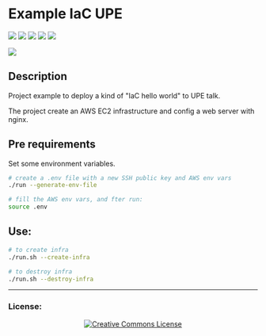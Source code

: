 # Example IaC UPE

<p align="left">
    <img src="https://img.shields.io/badge/-Linux-000000.svg?style=for-the-badge&logo=Linux&logoColor=white"/>
    <img src="https://img.shields.io/badge/-Ansible-EE0000.svg?style=for-the-badge&logo=Ansible&logoColor=white"/>
    <img src="https://img.shields.io/badge/-docker-0db7ed.svg?style=for-the-badge&logo=docker&logoColor=white">
    <img src="https://img.shields.io/badge/-terraform-7B42BC.svg?style=for-the-badge&logo=terraform&logoColor=white">
    <img src="https://img.shields.io/badge/-AWS-ff9900.svg?style=for-the-badge&logo=amazon-aws&logoColor=white"/>
</p>

<p align="left">
  <a href="http://creativecommons.org/licenses/by-nc-sa/4.0/">
    <img src="https://img.shields.io/badge/-CC_BY--SA_4.0-000000.svg?style=for-the-badge&logo=creative-commons&logoColor=white"/>
  </a>
</p>

## Description
Project example to deploy a kind of "IaC hello world" to UPE talk.

The project create an AWS EC2 infrastructure and config a web server with nginx.

## Pre requirements
Set some environment variables.

```bash
# create a .env file with a new SSH public key and AWS env vars
./run --generate-env-file

# fill the AWS env vars, and fter run:
source .env
```

## Use:
```bash
# to create infra
./run.sh --create-infra

# to destroy infra
./run.sh --destroy-infra
```

----

  ### License:

<p align="center">
  <a rel="license" href="http://creativecommons.org/licenses/by-nc-sa/4.0/">
    <img alt="Creative Commons License" style="border-width:0" src="https://i.creativecommons.org/l/by-nc-sa/4.0/88x31.png" />
  </a>
</p>
